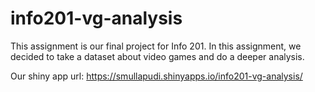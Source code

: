 # info201-vg-analysis

This assignment is our final project for Info 201. In this assignment, we decided to take a dataset about video games and do a deeper analysis.


Our shiny app url:
https://smullapudi.shinyapps.io/info201-vg-analysis/